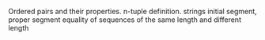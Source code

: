 Ordered pairs and their properties.
n-tuple definition.
strings
initial segment, proper segment
equality of sequences of the same length and different length
